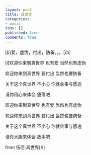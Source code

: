 ```yaml
---
layout: post
title: 真世界
categories:
- music
tags: []
published: true
comments: true
---
```

<p>[b]爱，虚伪，付出，防备。。。[/b]</p>

<p>[i]欢迎你来到真世界  也有爱  当然也有虚伪</p>

<p>欢迎你来到真世界  要付出  当然也要防备</p>

<p>关于这个真世界  不小心  你就会事与愿违</p>

<p>请你用心来体会  堕落吧</p>

<p>欢迎你来到真世界  也有爱  当然也有虚伪</p>

<p>欢迎你来到真世界  要付出  当然也要防备</p>

<p>关于这个真世界  不小心  你就会事与愿违</p>

<p>请你大胆来体会  放手吧</p>

<p>from 伍佰·真世界[/i] </p>
